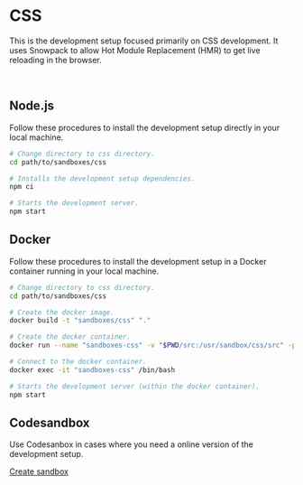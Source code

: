 # CSS

This is the development setup focused primarily on CSS development. It uses Snowpack to allow Hot Module Replacement (HMR) to get live reloading in the browser.

<br>

## Node.js

Follow these procedures to install the development setup directly in your local machine.

```bash
# Change directory to css directory.
cd path/to/sandboxes/css

# Installs the development setup dependencies.
npm ci

# Starts the development server.
npm start
```

## Docker

Follow these procedures to install the development setup in a Docker container running in your local machine.

```bash
# Change directory to css directory.
cd path/to/sandboxes/css

# Create the docker image.
docker build -t "sandboxes/css" "."

# Create the docker container.
docker run --name "sandboxes-css" -v "$PWD/src:/usr/sandbox/css/src" -p "80:8080" --rm -td "sandboxes/css"

# Connect to the docker container.
docker exec -it "sandboxes-css" /bin/bash

# Starts the development server (within the docker container).
npm start
```

## Codesandbox

Use Codesanbox in cases where you need a online version of the development setup.

[Create sandbox](https://githubbox.com/johanwestling/sandboxes/tree/master/css)

<br>
